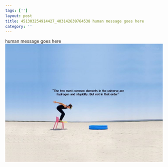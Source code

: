 ```yaml
---
tags: ['']
layout: post
title: 451303254914427_403142639764538 human message goes here
category: ''
---
```

human message goes here
![451303254914427_403142639764538](/uploads/2012-12-27-451303254914427_403142639764538-human-message-goes-here.jpg)
